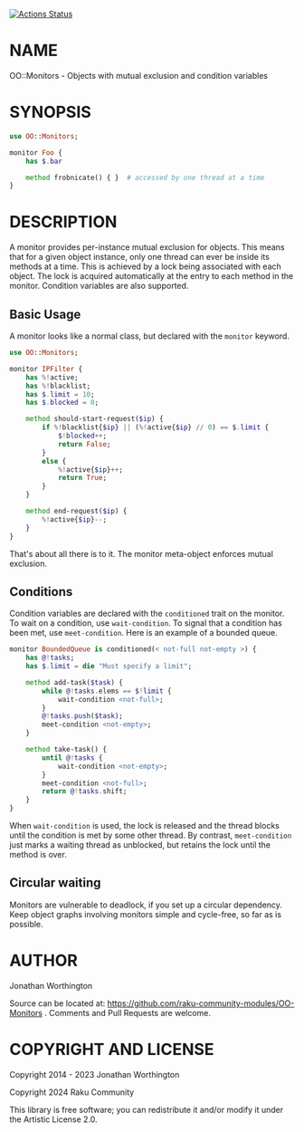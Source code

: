 [![Actions Status](https://github.com/lizmat/OO-Monitors/actions/workflows/test.yml/badge.svg)](https://github.com/lizmat/OO-Monitors/actions)

NAME
====

OO::Monitors - Objects with mutual exclusion and condition variables

SYNOPSIS
========

```raku
use OO::Monitors;

monitor Foo {
    has $.bar

    method frobnicate() { }  # accessed by one thread at a time
}
```

DESCRIPTION
===========

A monitor provides per-instance mutual exclusion for objects. This means that for a given object instance, only one thread can ever be inside its methods at a time. This is achieved by a lock being associated with each object. The lock is acquired automatically at the entry to each method in the monitor. Condition variables are also supported.

Basic Usage
-----------

A monitor looks like a normal class, but declared with the `monitor` keyword.

```raku
use OO::Monitors;

monitor IPFilter {
    has %!active;
    has %!blacklist;
    has $.limit = 10;
    has $.blocked = 0;

    method should-start-request($ip) {
        if %!blacklist{$ip} || (%!active{$ip} // 0) == $.limit {
            $!blocked++;
            return False;
        }
        else {
            %!active{$ip}++;
            return True;
        }
    }

    method end-request($ip) {
        %!active{$ip}--;
    }
}
```

That's about all there is to it. The monitor meta-object enforces mutual exclusion.

Conditions
----------

Condition variables are declared with the `conditioned` trait on the monitor. To wait on a condition, use `wait-condition`. To signal that a condition has been met, use `meet-condition`. Here is an example of a bounded queue.

```raku
monitor BoundedQueue is conditioned(< not-full not-empty >) {
    has @!tasks;
    has $.limit = die "Must specify a limit";

    method add-task($task) {
        while @!tasks.elems == $!limit {
            wait-condition <not-full>;
        }
        @!tasks.push($task);
        meet-condition <not-empty>;
    }

    method take-task() {
        until @!tasks {
            wait-condition <not-empty>;
        }
        meet-condition <not-full>;
        return @!tasks.shift;
    }
}
```

When `wait-condition` is used, the lock is released and the thread blocks until the condition is met by some other thread. By contrast, `meet-condition` just marks a waiting thread as unblocked, but retains the lock until the method is over.

Circular waiting
----------------

Monitors are vulnerable to deadlock, if you set up a circular dependency. Keep object graphs involving monitors simple and cycle-free, so far as is possible.

AUTHOR
======

Jonathan Worthington

Source can be located at: https://github.com/raku-community-modules/OO-Monitors . Comments and Pull Requests are welcome.

COPYRIGHT AND LICENSE
=====================

Copyright 2014 - 2023 Jonathan Worthington

Copyright 2024 Raku Community

This library is free software; you can redistribute it and/or modify it under the Artistic License 2.0.

